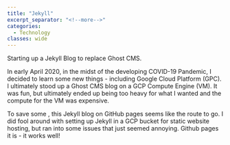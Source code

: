 ```yaml
---
title: "Jekyll"
excerpt_separator: "<!--more-->"
categories:
  - Technology
classes: wide
---
```


Starting up a Jekyll Blog to replace Ghost CMS.
<!--more-->
In early April 2020, in the midst of the developing COVID-19 Pandemic, I decided to learn some new things - including Google Cloud Platform (GPC). I ultimately stood up a Ghost CMS blog on a GCP Compute Engine (VM). It was fun, but ultimately ended up being too heavy for what I wanted and the compute for the VM was expensive.

To save some <i class="fas fa-dollar-sign"></i>, this Jekyll blog on GitHub pages seems like the route to go. I did fool around with setting up Jekyll in a GCP bucket for static website hosting, but ran into some issues that just seemed annoying. Github pages it is - it works well!